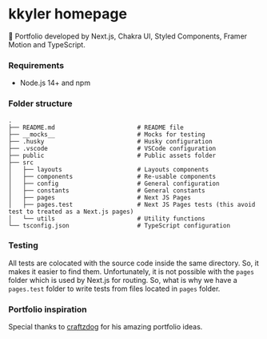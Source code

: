 # kkyler homepage

🚀 Portfolio developed by Next.js, Chakra UI, Styled Components, Framer Motion and TypeScript.

### Requirements

- Node.js 14+ and npm

### Folder structure

```
.
├── README.md                       # README file
├── __mocks__                       # Mocks for testing
├── .husky                          # Husky configuration
├── .vscode                         # VSCode configuration
├── public                          # Public assets folder
├── src
│   ├── layouts                     # Layouts components
│   ├── components                  # Re-usable components
│   ├── config                      # General configuration
│   ├── constants                   # General constants
│   ├── pages                       # Next JS Pages
│   ├── pages.test                  # Next JS Pages tests (this avoid test to treated as a Next.js pages)
│   └── utils                       # Utility functions
└── tsconfig.json                   # TypeScript configuration
```

### Testing

All tests are colocated with the source code inside the same directory. So, it makes it easier to find them. Unfortunately, it is not possible with the `pages` folder which is used by Next.js for routing. So, what is why we have a `pages.test` folder to write tests from files located in `pages` folder.

### Portfolio inspiration

Special thanks to [craftzdog](https://github.com/craftzdog) for his amazing portfolio ideas.
